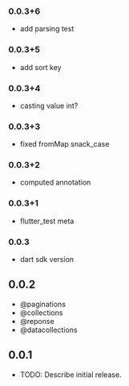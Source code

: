 ### 0.0.3+6

* add parsing test

### 0.0.3+5

* add sort key

### 0.0.3+4

* casting value int?

### 0.0.3+3

* fixed fromMap snack_case

### 0.0.3+2

* computed annotation

### 0.0.3+1

* flutter_test meta

### 0.0.3

* dart sdk version

## 0.0.2

* @paginations
* @collections
* @reponse
* @datacollections

## 0.0.1

* TODO: Describe initial release.
